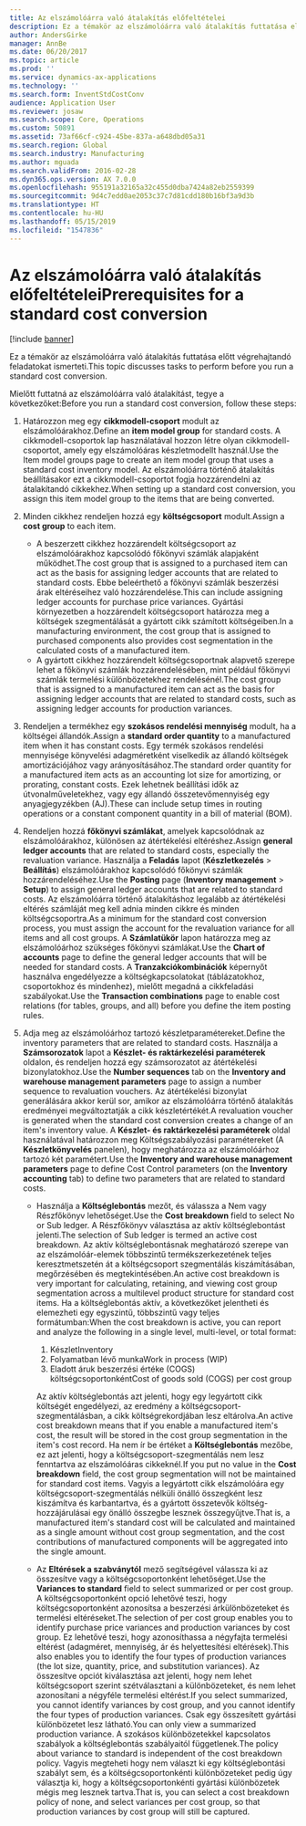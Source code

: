 ```yaml
---
title: Az elszámolóárra való átalakítás előfeltételei
description: Ez a témakör az elszámolóárra való átalakítás futtatása előtt végrehajtandó feladatokat ismerteti.
author: AndersGirke
manager: AnnBe
ms.date: 06/20/2017
ms.topic: article
ms.prod: ''
ms.service: dynamics-ax-applications
ms.technology: ''
ms.search.form: InventStdCostConv
audience: Application User
ms.reviewer: josaw
ms.search.scope: Core, Operations
ms.custom: 50891
ms.assetid: 73af66cf-c924-45be-837a-a648dbd05a31
ms.search.region: Global
ms.search.industry: Manufacturing
ms.author: mguada
ms.search.validFrom: 2016-02-28
ms.dyn365.ops.version: AX 7.0.0
ms.openlocfilehash: 955191a32165a32c455d0dba7424a82eb2559399
ms.sourcegitcommit: 9d4c7edd0ae2053c37c7d81cdd180b16bf3a9d3b
ms.translationtype: HT
ms.contentlocale: hu-HU
ms.lasthandoff: 05/15/2019
ms.locfileid: "1547836"
---
```

# <a name="prerequisites-for-a-standard-cost-conversion"></a><span data-ttu-id="41039-103">Az elszámolóárra való átalakítás előfeltételei</span><span class="sxs-lookup"><span data-stu-id="41039-103">Prerequisites for a standard cost conversion</span></span>

[!include [banner](../includes/banner.md)]

<span data-ttu-id="41039-104">Ez a témakör az elszámolóárra való átalakítás futtatása előtt végrehajtandó feladatokat ismerteti.</span><span class="sxs-lookup"><span data-stu-id="41039-104">This topic discusses tasks to perform before you run a standard cost conversion.</span></span> 

<span data-ttu-id="41039-105">Mielőtt futtatná az elszámolóárra való átalakítást, tegye a következőket:</span><span class="sxs-lookup"><span data-stu-id="41039-105">Before you run a standard cost conversion, follow these steps:</span></span>

1.  <span data-ttu-id="41039-106">Határozzon meg egy **cikkmodell-csoport** modult az elszámolóárakhoz.</span><span class="sxs-lookup"><span data-stu-id="41039-106">Define an **item model group** for standard costs.</span></span> <span data-ttu-id="41039-107">A cikkmodell-csoportok lap használatával hozzon létre olyan cikkmodell-csoportot, amely egy elszámolóáras készletmodellt használ.</span><span class="sxs-lookup"><span data-stu-id="41039-107">Use the Item model groups page to create an item model group that uses a standard cost inventory model.</span></span> <span data-ttu-id="41039-108">Az elszámolóárra történő átalakítás beállításakor ezt a cikkmodell-csoportot fogja hozzárendelni az átalakítandó cikkekhez.</span><span class="sxs-lookup"><span data-stu-id="41039-108">When setting up a standard cost conversion, you assign this item model group to the items that are being converted.</span></span>
2.  <span data-ttu-id="41039-109">Minden cikkhez rendeljen hozzá egy **költségcsoport** modult.</span><span class="sxs-lookup"><span data-stu-id="41039-109">Assign a **cost group** to each item.</span></span>
    -   <span data-ttu-id="41039-110">A beszerzett cikkhez hozzárendelt költségcsoport az elszámolóárakhoz kapcsolódó főkönyvi számlák alapjaként működhet.</span><span class="sxs-lookup"><span data-stu-id="41039-110">The cost group that is assigned to a purchased item can act as the basis for assigning ledger accounts that are related to standard costs.</span></span> <span data-ttu-id="41039-111">Ebbe beleérthető a főkönyvi számlák beszerzési árak eltéréseihez való hozzárendelése.</span><span class="sxs-lookup"><span data-stu-id="41039-111">This can include assigning ledger accounts for purchase price variances.</span></span> <span data-ttu-id="41039-112">Gyártási környezetben a hozzárendelt költségcsoport határozza meg a költségek szegmentálását a gyártott cikk számított költségeiben.</span><span class="sxs-lookup"><span data-stu-id="41039-112">In a manufacturing environment, the cost group that is assigned to purchased components also provides cost segmentation in the calculated costs of a manufactured item.</span></span>
    -   <span data-ttu-id="41039-113">A gyártott cikkhez hozzárendelt költségcsoportnak alapvető szerepe lehet a főkönyvi számlák hozzárendelésében, mint például főkönyvi számlák termelési különbözetekhez rendelésénél.</span><span class="sxs-lookup"><span data-stu-id="41039-113">The cost group that is assigned to a manufactured item can act as the basis for assigning ledger accounts that are related to standard costs, such as assigning ledger accounts for production variances.</span></span>

3.  <span data-ttu-id="41039-114">Rendeljen a termékhez egy **szokásos rendelési mennyiség** modult, ha a költségei állandók.</span><span class="sxs-lookup"><span data-stu-id="41039-114">Assign a **standard order quantity** to a manufactured item when it has constant costs.</span></span> <span data-ttu-id="41039-115">Egy termék szokásos rendelési mennyisége könyvelési adagméretként viselkedik az állandó költségek amortizációjához vagy arányosításához.</span><span class="sxs-lookup"><span data-stu-id="41039-115">The standard order quantity for a manufactured item acts as an accounting lot size for amortizing, or prorating, constant costs.</span></span> <span data-ttu-id="41039-116">Ezek lehetnek beállítási idők az útvonalműveletekhez, vagy egy állandó összetevőmennyiség egy anyagjegyzékben (AJ).</span><span class="sxs-lookup"><span data-stu-id="41039-116">These can include setup times in routing operations or a constant component quantity in a bill of material (BOM).</span></span>
4.  <span data-ttu-id="41039-117">Rendeljen hozzá **főkönyvi számlákat**, amelyek kapcsolódnak az elszámolóárakhoz, különösen az átértékelési eltéréshez.</span><span class="sxs-lookup"><span data-stu-id="41039-117">Assign **general ledger accounts** that are related to standard costs, especially the revaluation variance.</span></span> <span data-ttu-id="41039-118">Használja a **Feladás** lapot (**Készletkezelés** &gt; **Beállítás**) elszámolóárakhoz kapcsolódó főkönyvi számlák hozzárendeléséhez.</span><span class="sxs-lookup"><span data-stu-id="41039-118">Use the **Posting** page (**Inventory management** &gt; **Setup**) to assign general ledger accounts that are related to standard costs.</span></span> <span data-ttu-id="41039-119">Az elszámolóárra történő átalakításhoz legalább az átértékelési eltérés számláját meg kell adnia minden cikkre és minden költségcsoportra.</span><span class="sxs-lookup"><span data-stu-id="41039-119">As a minimum for the standard cost conversion process, you must assign the account for the revaluation variance for all items and all cost groups.</span></span> <span data-ttu-id="41039-120">A **Számlatükör** lapon határozza meg az elszámolóárhoz szükséges főkönyvi számlákat.</span><span class="sxs-lookup"><span data-stu-id="41039-120">Use the **Chart of accounts** page to define the general ledger accounts that will be needed for standard costs.</span></span> <span data-ttu-id="41039-121">A **Tranzakciókombinációk** képernyőt használva engedélyezze a költségkapcsolatokat (táblázatokhoz, csoportokhoz és mindenhez), mielőtt megadná a cikkfeladási szabályokat.</span><span class="sxs-lookup"><span data-stu-id="41039-121">Use the **Transaction combinations** page to enable cost relations (for tables, groups, and all) before you define the item posting rules.</span></span>
5.  <span data-ttu-id="41039-122">Adja meg az elszámolóárhoz tartozó készletparamétereket.</span><span class="sxs-lookup"><span data-stu-id="41039-122">Define the inventory parameters that are related to standard costs.</span></span> <span data-ttu-id="41039-123">Használja a **Számsorozatok** lapot a **Készlet- és raktárkezelési paraméterek** oldalon, és rendeljen hozzá egy számsorozatot az átértékelési bizonylatokhoz.</span><span class="sxs-lookup"><span data-stu-id="41039-123">Use the **Number sequences** tab on the **Inventory and warehouse management parameters** page to assign a number sequence to revaluation vouchers.</span></span> <span data-ttu-id="41039-124">Az átértékelési bizonylat generálására akkor kerül sor, amikor az elszámolóárra történő átalakítás eredményei megváltoztatják a cikk készletértékét.</span><span class="sxs-lookup"><span data-stu-id="41039-124">A revaluation voucher is generated when the standard cost conversion creates a change of an item's inventory value.</span></span> <span data-ttu-id="41039-125">A **Készlet- és raktárkezelési paraméterek** oldal használatával határozzon meg Költségszabályozási paramétereket (A **Készletkönyvelés** panelen), hogy meghatározza az elszámolóárhoz tartozó két paramétert.</span><span class="sxs-lookup"><span data-stu-id="41039-125">Use the **Inventory and warehouse management parameters** page to define Cost Control parameters (on the **Inventory accounting** tab) to define two parameters that are related to standard costs.</span></span>
    -   <span data-ttu-id="41039-126">Használja a **Költséglebontás** mezőt, és válassza a Nem vagy Részfőkönyv lehetőséget.</span><span class="sxs-lookup"><span data-stu-id="41039-126">Use the **Cost breakdown** field to select No or Sub ledger.</span></span> <span data-ttu-id="41039-127">A Részfőkönyv választása az aktív költséglebontást jelenti.</span><span class="sxs-lookup"><span data-stu-id="41039-127">The selection of Sub ledger is termed an active cost breakdown.</span></span> <span data-ttu-id="41039-128">Az aktív költséglebontásnak meghatározó szerepe van az elszámolóár-elemek többszintű termékszerkezetének teljes keresztmetszetén át a költségcsoport szegmentálás kiszámításában, megőrzésében és megtekintésében.</span><span class="sxs-lookup"><span data-stu-id="41039-128">An active cost breakdown is very important for calculating, retaining, and viewing cost group segmentation across a multilevel product structure for standard cost items.</span></span> <span data-ttu-id="41039-129">Ha a költséglebontás aktív, a következőket jelentheti és elemezheti egy egyszintű, többszintű vagy teljes formátumban:</span><span class="sxs-lookup"><span data-stu-id="41039-129">When the cost breakdown is active, you can report and analyze the following in a single level, multi-level, or total format:</span></span>
        1.  <span data-ttu-id="41039-130">Készlet</span><span class="sxs-lookup"><span data-stu-id="41039-130">Inventory</span></span>
        2.  <span data-ttu-id="41039-131">Folyamatban lévő munka</span><span class="sxs-lookup"><span data-stu-id="41039-131">Work in process (WIP)</span></span>
        3.  <span data-ttu-id="41039-132">Eladott áruk beszerzési értéke (COGS) költségcsoportonként</span><span class="sxs-lookup"><span data-stu-id="41039-132">Cost of goods sold (COGS) per cost group</span></span>

        <span data-ttu-id="41039-133">Az aktív költséglebontás azt jelenti, hogy egy legyártott cikk költségét engedélyezi, az eredmény a költségcsoport-szegmentálásban, a cikk költségrekordjában lesz eltárolva.</span><span class="sxs-lookup"><span data-stu-id="41039-133">An active cost breakdown means that if you enable a manufactured item's cost, the result will be stored in the cost group segmentation in the item's cost record.</span></span> <span data-ttu-id="41039-134">Ha nem ír be értéket a **Költséglebontás** mezőbe, ez azt jelenti, hogy a költségcsoport-szegmentálás nem lesz fenntartva az elszámolóáras cikkeknél.</span><span class="sxs-lookup"><span data-stu-id="41039-134">If you put no value in the **Cost breakdown** field, the cost group segmentation will not be maintained for standard cost items.</span></span> <span data-ttu-id="41039-135">Vagyis a legyártott cikk elszámolóára egy költségcsoport-szegmentálás nélküli önálló összegként lesz kiszámítva és karbantartva, és a gyártott összetevők költség-hozzájárulásai egy önálló összegbe lesznek összegyűjtve.</span><span class="sxs-lookup"><span data-stu-id="41039-135">That is, a manufactured item's standard cost will be calculated and maintained as a single amount without cost group segmentation, and the cost contributions of manufactured components will be aggregated into the single amount.</span></span>
    -   <span data-ttu-id="41039-136">Az **Eltérések a szabványtól** mező segítségével válassza ki az összesítve vagy a költségcsoportonként lehetőséget.</span><span class="sxs-lookup"><span data-stu-id="41039-136">Use the **Variances to standard** field to select summarized or per cost group.</span></span> <span data-ttu-id="41039-137">A költségcsoportonként opció lehetővé teszi, hogy költségcsoportonként azonosítsa a beszerzési árkülönbözeteket és termelési eltéréseket.</span><span class="sxs-lookup"><span data-stu-id="41039-137">The selection of per cost group enables you to identify purchase price variances and production variances by cost group.</span></span> <span data-ttu-id="41039-138">Ez lehetővé teszi, hogy azonosíthassa a négyfajta termelési eltérést (adagméret, mennyiség, ár és helyettesítési eltérések).</span><span class="sxs-lookup"><span data-stu-id="41039-138">This also enables you to identify the four types of production variances (the lot size, quantity, price, and substitution variances).</span></span> <span data-ttu-id="41039-139">Az összesítve opciót kiválasztása azt jelenti, hogy nem lehet költségcsoport szerint szétválasztani a különbözeteket, és nem lehet azonosítani a négyféle termelési eltérést.</span><span class="sxs-lookup"><span data-stu-id="41039-139">If you select summarized, you cannot identify variances by cost group, and you cannot identify the four types of production variances.</span></span> <span data-ttu-id="41039-140">Csak egy összesített gyártási különbözetet lesz látható.</span><span class="sxs-lookup"><span data-stu-id="41039-140">You can only view a summarized production variance.</span></span> <span data-ttu-id="41039-141">A szokásos különbözetekkel kapcsolatos szabályok a költséglebontás szabályaitól függetlenek.</span><span class="sxs-lookup"><span data-stu-id="41039-141">The policy about variance to standard is independent of the cost breakdown policy.</span></span> <span data-ttu-id="41039-142">Vagyis megteheti hogy nem választ ki egy költséglebontási szabályt sem, és a költségcsoportonkénti különbözeteket pedig úgy választja ki, hogy a költségcsoportonkénti gyártási különbözetek mégis meg lesznek tartva.</span><span class="sxs-lookup"><span data-stu-id="41039-142">That is, you can select a cost breakdown policy of none, and select variances per cost group, so that production variances by cost group will still be captured.</span></span>





